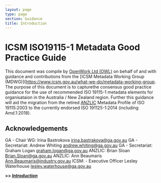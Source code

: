 ```yaml
---
layout: page
type: page
section: Guidance
title: Introduction
---
```


# ICSM ISO19115-1 Metadata Good Practice Guide

This document was compile by [OpenWork Ltd (OWL)](http://openwork.nz) on behalf of and with guidance and contributions from the [ICSM Metadata Working Group (MDWG)](https://www.icsm.gov.au/what-we-do/metadata-working-group. The purpose of this document is to capturethe consensus good practice guidance for the use of recommended ISO 19115-1 metadata elements for organisataion in the Australia / New Zealand region. Further this guidance will aid the migration from the retired [ANZLIC](https://www.anzlic.gov.au/) Metadata Profile of ISO 19115:2003 to the currently endorsed ISO 191125-1:2014 (including Amd.1:2018).

## Acknowledgements

GA - Chair WG:	Irina Bastrokova	irina.bastrakova@ga.gov.au
GA - Secretariat:	Andrew Whiting	andrew.whiting@ga.gov.au
GA - Secretariat:	Graham Logan	graham.logan@ga.gov.au
ANZLIC:	Brian Sloan	Brian.Sloan@ga.gov.au
ANZLIC:	Ann Beaumaris	Ann.Beaumaris@industry.gov.au
ICSM: - Executive Officer 	Lesley Waterhouse 	lesley.waterhouse@ga.gov.au

**>> [*Introduction*](./GuidanceIntro.md)**
